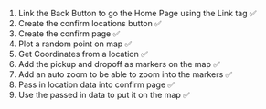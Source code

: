 1. Link the Back Button to go the Home Page using the Link tag ✅
2. Create the confirm locations button ✅
3. Create the confirm page ✅
4. Plot a random point on map ✅
5. Get Coordinates from a location ✅
6. Add the pickup and dropoff as markers on the map ✅
7. Add an auto zoom to be able to zoom into the markers ✅
8. Pass in location data into confirm page ✅
9. Use the passed in data to put it on the map ✅